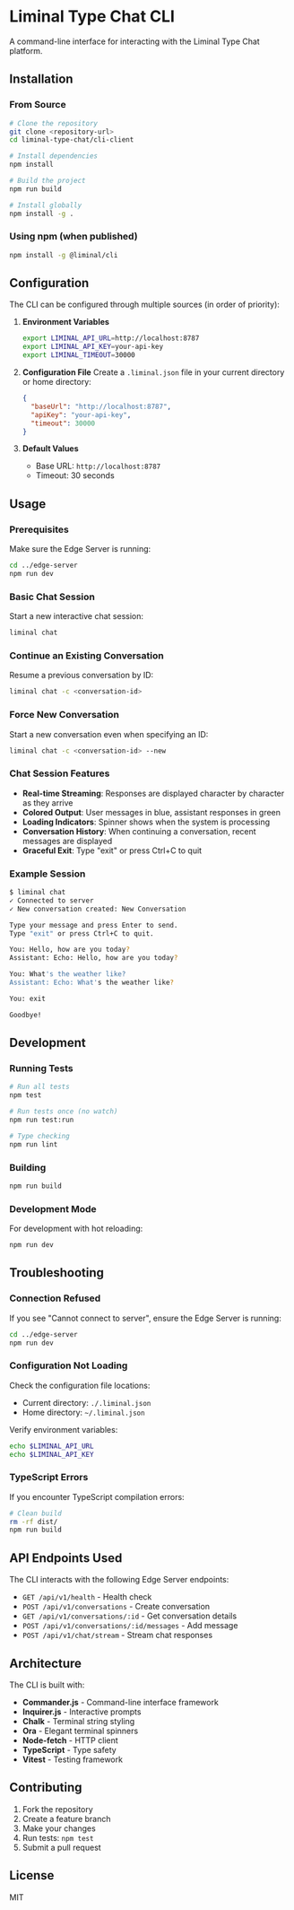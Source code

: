 # Liminal Type Chat CLI

A command-line interface for interacting with the Liminal Type Chat platform.

## Installation

### From Source

```bash
# Clone the repository
git clone <repository-url>
cd liminal-type-chat/cli-client

# Install dependencies
npm install

# Build the project
npm run build

# Install globally
npm install -g .
```

### Using npm (when published)

```bash
npm install -g @liminal/cli
```

## Configuration

The CLI can be configured through multiple sources (in order of priority):

1. **Environment Variables**
   ```bash
   export LIMINAL_API_URL=http://localhost:8787
   export LIMINAL_API_KEY=your-api-key
   export LIMINAL_TIMEOUT=30000
   ```

2. **Configuration File**
   Create a `.liminal.json` file in your current directory or home directory:
   ```json
   {
     "baseUrl": "http://localhost:8787",
     "apiKey": "your-api-key",
     "timeout": 30000
   }
   ```

3. **Default Values**
   - Base URL: `http://localhost:8787`
   - Timeout: 30 seconds

## Usage

### Prerequisites

Make sure the Edge Server is running:
```bash
cd ../edge-server
npm run dev
```

### Basic Chat Session

Start a new interactive chat session:
```bash
liminal chat
```

### Continue an Existing Conversation

Resume a previous conversation by ID:
```bash
liminal chat -c <conversation-id>
```

### Force New Conversation

Start a new conversation even when specifying an ID:
```bash
liminal chat -c <conversation-id> --new
```

### Chat Session Features

- **Real-time Streaming**: Responses are displayed character by character as they arrive
- **Colored Output**: User messages in blue, assistant responses in green
- **Loading Indicators**: Spinner shows when the system is processing
- **Conversation History**: When continuing a conversation, recent messages are displayed
- **Graceful Exit**: Type "exit" or press Ctrl+C to quit

### Example Session

```bash
$ liminal chat
✓ Connected to server
✓ New conversation created: New Conversation

Type your message and press Enter to send.
Type "exit" or press Ctrl+C to quit.

You: Hello, how are you today?
Assistant: Echo: Hello, how are you today?

You: What's the weather like?
Assistant: Echo: What's the weather like?

You: exit

Goodbye!
```

## Development

### Running Tests

```bash
# Run all tests
npm test

# Run tests once (no watch)
npm run test:run

# Type checking
npm run lint
```

### Building

```bash
npm run build
```

### Development Mode

For development with hot reloading:
```bash
npm run dev
```

## Troubleshooting

### Connection Refused

If you see "Cannot connect to server", ensure the Edge Server is running:
```bash
cd ../edge-server
npm run dev
```

### Configuration Not Loading

Check the configuration file locations:
- Current directory: `./.liminal.json`
- Home directory: `~/.liminal.json`

Verify environment variables:
```bash
echo $LIMINAL_API_URL
echo $LIMINAL_API_KEY
```

### TypeScript Errors

If you encounter TypeScript compilation errors:
```bash
# Clean build
rm -rf dist/
npm run build
```

## API Endpoints Used

The CLI interacts with the following Edge Server endpoints:

- `GET /api/v1/health` - Health check
- `POST /api/v1/conversations` - Create conversation
- `GET /api/v1/conversations/:id` - Get conversation details
- `POST /api/v1/conversations/:id/messages` - Add message
- `POST /api/v1/chat/stream` - Stream chat responses

## Architecture

The CLI is built with:
- **Commander.js** - Command-line interface framework
- **Inquirer.js** - Interactive prompts
- **Chalk** - Terminal string styling
- **Ora** - Elegant terminal spinners
- **Node-fetch** - HTTP client
- **TypeScript** - Type safety
- **Vitest** - Testing framework

## Contributing

1. Fork the repository
2. Create a feature branch
3. Make your changes
4. Run tests: `npm test`
5. Submit a pull request

## License

MIT
